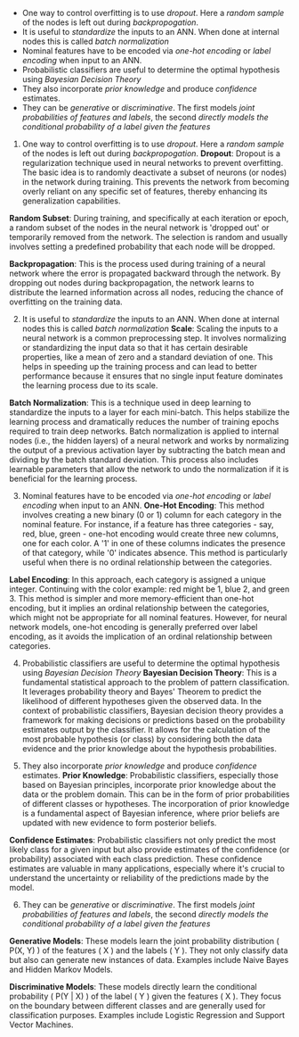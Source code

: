 - One way to control overfitting is to use *dropout*. Here a *random sample* of the nodes is left out during *backpropogation*.
- It is useful to *standardize* the inputs to an ANN. When done at internal nodes this is called *batch normalization*
- Nominal features have to be encoded via *one-hot encoding* or *label encoding* when input to an ANN.
- Probabilistic classifiers are useful to determine the optimal hypothesis using *Bayesian Decision Theory*
- They also incorporate *prior knowledge* and produce *confidence* estimates.
- They can be *generative* or *discriminative*. The first models *joint probabilities of features and labels*, the second *directly models the conditional probability of a label given the features*

1. One way to control overfitting is to use *dropout*. Here a *random sample* of the nodes is left out during *backpropogation*.
**Dropout**: Dropout is a regularization technique used in neural networks to prevent overfitting. The basic idea is to randomly deactivate a subset of neurons (or nodes) in the network during training. This prevents the network from becoming overly reliant on any specific set of features, thereby enhancing its generalization capabilities.

**Random Subset**: During training, and specifically at each iteration or epoch, a random subset of the nodes in the neural network is 'dropped out' or temporarily removed from the network. The selection is random and usually involves setting a predefined probability that each node will be dropped.

**Backpropagation**: This is the process used during training of a neural network where the error is propagated backward through the network. By dropping out nodes during backpropagation, the network learns to distribute the learned information across all nodes, reducing the chance of overfitting on the training data.

2. It is useful to *standardize* the inputs to an ANN. When done at internal nodes this is called *batch normalization*
**Scale**: Scaling the inputs to a neural network is a common preprocessing step. It involves normalizing or standardizing the input data so that it has certain desirable properties, like a mean of zero and a standard deviation of one. This helps in speeding up the training process and can lead to better performance because it ensures that no single input feature dominates the learning process due to its scale.

**Batch Normalization**: This is a technique used in deep learning to standardize the inputs to a layer for each mini-batch. This helps stabilize the learning process and dramatically reduces the number of training epochs required to train deep networks. Batch normalization is applied to internal nodes (i.e., the hidden layers) of a neural network and works by normalizing the output of a previous activation layer by subtracting the batch mean and dividing by the batch standard deviation. This process also includes learnable parameters that allow the network to undo the normalization if it is beneficial for the learning process.

3. Nominal features have to be encoded via *one-hot encoding* or *label encoding* when input to an ANN.
**One-Hot Encoding**: This method involves creating a new binary (0 or 1) column for each category in the nominal feature. For instance, if a feature has three categories - say, red, blue, green - one-hot encoding would create three new columns, one for each color. A '1' in one of these columns indicates the presence of that category, while '0' indicates absence. This method is particularly useful when there is no ordinal relationship between the categories.

**Label Encoding**: In this approach, each category is assigned a unique integer. Continuing with the color example: red might be 1, blue 2, and green 3. This method is simpler and more memory-efficient than one-hot encoding, but it implies an ordinal relationship between the categories, which might not be appropriate for all nominal features. However, for neural network models, one-hot encoding is generally preferred over label encoding, as it avoids the implication of an ordinal relationship between categories.

4. Probabilistic classifiers are useful to determine the optimal hypothesis using *Bayesian Decision Theory*
**Bayesian Decision Theory**: This is a fundamental statistical approach to the problem of pattern classification. It leverages probability theory and Bayes' Theorem to predict the likelihood of different hypotheses given the observed data. In the context of probabilistic classifiers, Bayesian decision theory provides a framework for making decisions or predictions based on the probability estimates output by the classifier. It allows for the calculation of the most probable hypothesis (or class) by considering both the data evidence and the prior knowledge about the hypothesis probabilities.

5. They also incorporate *prior knowledge* and produce *confidence* estimates.
**Prior Knowledge**: Probabilistic classifiers, especially those based on Bayesian principles, incorporate prior knowledge about the data or the problem domain. This can be in the form of prior probabilities of different classes or hypotheses. The incorporation of prior knowledge is a fundamental aspect of Bayesian inference, where prior beliefs are updated with new evidence to form posterior beliefs.

**Confidence Estimates**: Probabilistic classifiers not only predict the most likely class for a given input but also provide estimates of the confidence (or probability) associated with each class prediction. These confidence estimates are valuable in many applications, especially where it's crucial to understand the uncertainty or reliability of the predictions made by the model.

6.  They can be *generative* or *discriminative*. The first models *joint probabilities of features and labels*, the second *directly models the conditional probability of a label given the features*

**Generative Models**: These models learn the joint probability distribution \( P(X, Y) \) of the features \( X \) and the labels \( Y \). They not only classify data but also can generate new instances of data. Examples include Naive Bayes and Hidden Markov Models.

**Discriminative Models**: These models directly learn the conditional probability \( P(Y | X) \) of the label \( Y \) given the features \( X \). They focus on the boundary between different classes and are generally used for classification purposes. Examples include Logistic Regression and Support Vector Machines.


